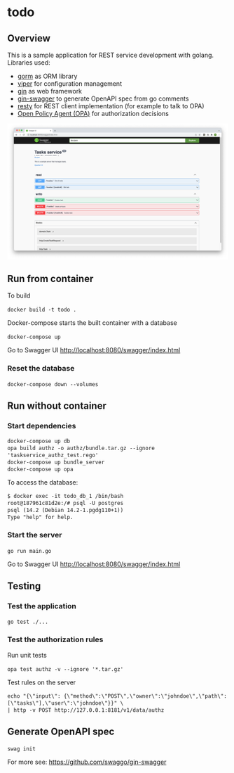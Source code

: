 # todo

## Overview

This is a sample application for REST service development with golang. Libraries used:

* [gorm](https://gorm.io/) as ORM library
* [viper](https://github.com/spf13/viper) for configuration management
* [gin](https://github.com/gin-gonic/gin) as web framework
* [gin-swagger](https://github.com/swaggo/gin-swagger) to generate OpenAPI spec from go comments
* [resty](https://github.com/go-resty/resty) for REST client implementation (for example to talk to OPA)
* [Open Policy Agent (OPA)](https://www.openpolicyagent.org/) for authorization decisions

![Alt text](assets/screenshot-swagger-ui.png?raw=true "Screenshot")

## Run from container

To build

`docker build -t todo .`

Docker-compose starts the built container with a database

`docker-compose up`

Go to Swagger UI <http://localhost:8080/swagger/index.html>


### Reset the database

`docker-compose down --volumes`

## Run without container

### Start dependencies

```shell
docker-compose up db
opa build authz -o authz/bundle.tar.gz --ignore 'taskservice_authz_test.rego'
docker-compose up bundle_server
docker-compose up opa
```

To access the database:

```shell
$ docker exec -it todo_db_1 /bin/bash                               
root@187961c81d2e:/# psql -U postgres
psql (14.2 (Debian 14.2-1.pgdg110+1))
Type "help" for help.
```

### Start the server

`go run main.go`

Go to Swagger UI <http://localhost:8080/swagger/index.html>

## Testing

### Test the application

`go test ./...`

### Test the authorization rules

Run unit tests

`opa test authz -v --ignore '*.tar.gz'`

Test rules on the server

```shell
echo "{\"input\": {\"method\":\"POST\",\"owner\":\"johndoe\",\"path\":[\"tasks\"],\"user\":\"johndoe\"}}" \
| http -v POST http://127.0.0.1:8181/v1/data/authz
```

## Generate OpenAPI spec

`swag init`

For more see: <https://github.com/swaggo/gin-swagger>

